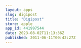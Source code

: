 ```yaml
---
layout: apps
slug: digipost
title: "Digipost"
store: apple
app_id: 441997544
date: 2023-08-02T11:13:36Z
published: 2011-06-11T00:42:27Z
---
```

